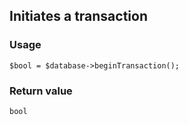 Initiates a transaction
-----------------------

### Usage

    $bool = $database->beginTransaction();

### Return value

`bool`

